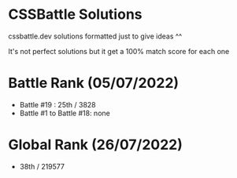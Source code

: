 # CSSBattle Solutions
cssbattle.dev solutions formatted just to give ideas ^^

It's not perfect solutions but it get a 100% match score for each one

# Battle Rank (05/07/2022)
- Battle #19 : 25th / 3828
- Battle #1 to Battle #18: none

# Global Rank (26/07/2022)
- 38th / 219577
